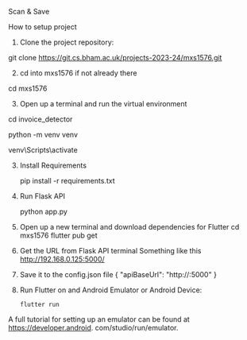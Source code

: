 Scan & Save

How to setup project
1. Clone the project repository: 

git clone https://git.cs.bham.ac.uk/projects-2023-24/mxs1576.git

2.  cd into mxs1576 if not already there

cd mxs1576

3. Open up a terminal and run the virtual environment
            
cd invoice_detector

python -m venv venv

venv\Scripts\activate

3. Install Requirements

     pip install -r requirements.txt

4. Run Flask API

     python app.py

5. Open up a new terminal and download dependencies for Flutter
      cd mxs1576
      flutter pub get
6. Get the URL from Flask API terminal
	Something like this http://192.168.0.125:5000/
7. Save it to the config.json file
{
  "apiBaseUrl": "http://<your-ip-address>:5000"
}

6. Run Flutter on and Android Emulator or Android Device:

       flutter run

A full tutorial for setting up an emulator can be found at https://developer.android. com/studio/run/emulator.
